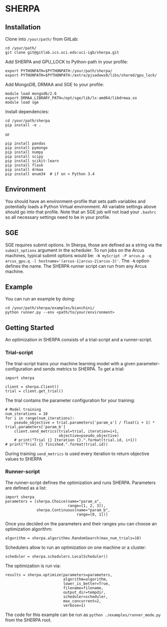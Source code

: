 
# SHERPA

## Installation
Clone into ```/your/path/``` from GitLab:
```
cd /your/path/
git clone git@gitlab.ics.uci.edu:uci-igb/sherpa.git
```

Add SHERPA and GPU_LOCK to Python-path in your profile:
```
export PYTHONPATH=$PYTHONPATH:/your/path/sherpa/
export PYTHONPATH=$PYTHONPATH:/extra/pjsadows0/libs/shared/gpu_lock/
```

Add MongoDB, DRMAA and SGE to your profile:
```
module load mongodb/2.6
export DRMAA_LIBRARY_PATH=/opt/sge/lib/lx-amd64/libdrmaa.so
module load sge
```

Install dependencies:
```
cd /your/path/sherpa
pip install -e .
```

or

```
pip install pandas
pip install pymongo
pip install numpy
pip install scipy
pip install scikit-learn
pip install flask
pip install drmaa
pip install enum34  # if on < Python 3.4
```

## Environment
You should have an environment-profile that sets path variables and potentially loads a Python Virtual environment. All variable settings above should go into that profile. Note that an SGE job will not load your `.bashrc` so all necessary settings need to be in your profile.

## SGE
SGE requires submit options. In Sherpa, those are defined as a string via the `submit_options` argument in the scheduler. To run jobs on the Arcus machines, typical submit options would be: 
```-N myScript -P arcus.p -q arcus_gpu.q -l hostname='(arcus-1|arcus-2|arcus-3)'```.
The `-N` option defines the name. The SHERPA runner script can run from any Arcus machine.

## Example
You can run an example by doing:
```
cd /your/path/sherpa/examples/bianchini/
python runner.py --env <path/to/your/environment>
```

## Getting Started
An optimization in SHERPA consists of a trial-script and a runner-script. 

### Trial-script 
The trial-script trains your machine learning model with a given
parameter-configuration and sends metrics to SHERPA. To get a trial:
```
import sherpa

client = sherpa.Client()
trial = client.get_trial()
```
The trial contains the parameter configuration for your training:
```
# Model training
num_iterations = 10
for i in range(num_iterations):
    pseudo_objective = trial.parameters['param_a'] / float(i + 1) * trial.parameters['param_b']
    client.send_metrics(trial=trial, iteration=i+1,
                        objective=pseudo_objective)
    # print("Trial {} Iteration {}.".format(trial.id, i+1))
# print("Trial {} finished.".format(trial.id))
```
During training `send_metrics` is used every iteration to return objective
values to SHERPA


### Runner-script
The runner-script defines the optimization and runs SHERPA. Parameters are
defined as a list:
```
import sherpa
parameters = [sherpa.Choice(name="param_a",
                            range=[1, 2, 3]),
              sherpa.Continuous(name="param_b",
                                range=[0, 1])]
```
Once you decided on the parameters and their ranges you can choose an optimization
algorithm:
```
algorithm = sherpa.algorithms.RandomSearch(max_num_trials=10)
```
Schedulers allow to run an optimization on one machine or a cluster:
```
scheduler = sherpa.schedulers.LocalScheduler()
```
The optimization is run via:
```
results = sherpa.optimize(parameters=parameters,
                          algorithm=algorithm,
                          lower_is_better=True,
                          filename=filename,
                          output_dir=tempdir,
                          scheduler=scheduler,
                          max_concurrent=2,
                          verbose=1)
```
The code for this example can be run as `python ./examples/runner_mode.py` from
the SHERPA root.

